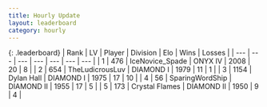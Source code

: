 ```yaml
---
title: Hourly Update
layout: leaderboard
category: hourly
---
```


{: .leaderboard}
| Rank | LV | Player | Division | Elo | Wins | Losses |
| --- | --- | --- | --- | --- | --- | --- |
| <span data-change="0">1</span> | 476 | <span title="ID: 597289">IceNovice_Spade</span> | ONYX IV | <span data-change="0">2008</span> | <span data-change="0">20</span> | <span data-change="0">8</span> |
| <span data-change="1">2</span> | 654 | <span title="ID: 390615">TheLudicrousLuv</span> | DIAMOND I | <span data-change="0">1979</span> | <span data-change="0">11</span> | <span data-change="0">1</span> |
| <span data-change="-1">3</span> | 1154 | <span title="ID: 174294">Dylan Hall</span> | DIAMOND I | <span data-change="-7">1975</span> | <span data-change="0">17</span> | <span data-change="1">10</span> |
| <span data-change="0">4</span> | 56 | <span title="ID: 457815">SparingWordShip</span> | DIAMOND II | <span data-change="0">1955</span> | <span data-change="0">17</span> | <span data-change="0">5</span> |
| <span data-change="0">5</span> | 173 | <span title="ID: 725085">Crystal Flames</span> | DIAMOND II | <span data-change="0">1950</span> | <span data-change="0">9</span> | <span data-change="0">4</span> |